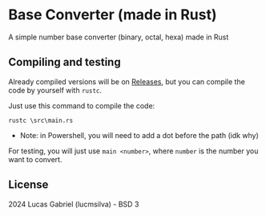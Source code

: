 # Base Converter (made in Rust)
A simple number base converter (binary, octal, hexa) made in Rust

## Compiling and testing
Already compiled versions will be on [Releases](https://github.com/lucmsilva651/rust-base-converter/releases), but you can compile the code by yourself with ``rustc``.

Just use this command to compile the code:
```
rustc \src\main.rs
```
- Note: in Powershell, you will need to add a dot before the path (idk why)

For testing, you will just use ``main <number>``, where ``number`` is the number you want to convert.

## License
2024 Lucas Gabriel (lucmsilva) - BSD 3